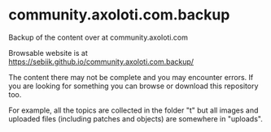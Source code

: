 # community.axoloti.com.backup

Backup of the content over at community.axoloti.com

Browsable website is at https://sebiik.github.io/community.axoloti.com.backup/

The content there may not be complete and you may encounter errors. If you are looking for something you can browse or download this repository too.

For example, all the topics are collected in the folder "t" but all images and uploaded files (including patches and objects) are somewhere in "uploads".
